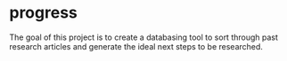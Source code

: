 # progress
The goal of this project is to create a databasing tool to sort through past research articles and generate the ideal next steps to be researched.
